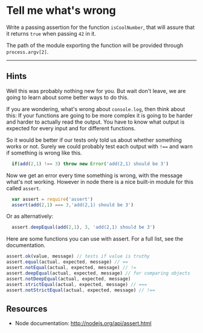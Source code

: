 # Tell me what's wrong

Write a passing assertion for the function `isCoolNumber`, that will assure that
it returns `true` when passing `42` in it.

The path of the module exporting the function will be provided through
`process.argv[2]`.

-----

## Hints

Well this was probably nothing new for you. But wait don't leave, we are going
to learn about some better ways to do this.

If you are wondering, what's wrong about `console.log`, then think about this:
If your functions are going to be more complex it is going to be harder and
harder to actually read the output. You have to know what output is expected for
every input and for different functions.

So it would be better if our tests only told us about whether something works or
not. Surely we could probably test each output with `!==` and warn if something
is wrong like this.

```js
  if(add(2,1) !== 3) throw new Error('add(2,1) should be 3')
```

Now we get an error every time something is wrong, with the message what's not
working. However in node there is a nice built-in module for this called
`assert`.

```js
  var assert = require('assert')
  assert(add(2,1) === 3,'add(2,1) should be 3')
```

Or as alternatively:
```js
  assert.deepEqual(add(2,1), 3, 'add(2,1) should be 3')
```

Here are some functions you can use with assert. For a full list, see the
documentation.
```js
assert.ok(value, message) // tests if value is truthy
assert.equal(actual, expected, message) // ==
assert.notEqual(actual, expected, message) // !=
assert.deepEqual(actual, expected, message) // for comparing objects
assert.notDeepEqual(actual, expected, message)
assert.strictEqual(actual, expected, message) // ===
assert.notStrictEqual(actual, expected, message) // !==
```


## Resources
- Node documentation: http://nodejs.org/api/assert.html
